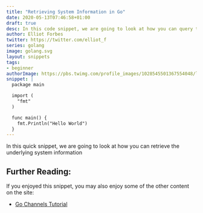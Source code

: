 ```yaml
---
title: "Retrieving System Information in Go"
date: 2020-05-13T07:46:58+01:00
draft: true
desc: In this code snippet, we are going to look at how you can query the underlying system information such as CPU, RAM and   hard drive utilization 
author: Elliot Forbes
twitter: https://twitter.com/elliot_f
series: golang
image: golang.svg
layout: snippets
tags:
- beginner
authorImage: https://pbs.twimg.com/profile_images/1028545501367554048/lzr43cQv_400x400.jpg
snippet: |
  package main

  import (
    "fmt"
  )

  func main() {
    fmt.Println("Hello World")
  }
---
```


In this quick snippet, we are going to look at how you can retrieve the underlying system information 

## Further Reading:

If you enjoyed this snippet, you may also enjoy some of the other content on the site:

* [Go Channels Tutorial](/golang/go-channels-tutorial/)